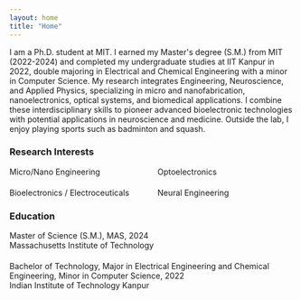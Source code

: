 ```yaml
---
layout: home
title: "Home"
---
```

I am a Ph.D. student at MIT. I earned my Master's degree (S.M.) from MIT (2022-2024) and completed my undergraduate studies at IIT Kanpur in 2022, double majoring in Electrical and Chemical Engineering with a minor in Computer Science. My research integrates Engineering, Neuroscience, and Applied Physics, specializing in micro and nanofabrication, nanoelectronics, optical systems, and biomedical applications. I combine these interdisciplinary skills to pioneer advanced bioelectronic technologies with potential applications in neuroscience and medicine. Outside the lab, I enjoy playing sports such as badminton and squash.


<h3 class="fw-bold">Research Interests</h3>

<div style="display: flex; flex-wrap: wrap; gap: 20px;">
  <div style="flex: 1 1 200px;"><i class="fa fa-book"></i> Micro/Nano Engineering</div>
  <div style="flex: 1 1 200px;"><i class="fa fa-book"></i> Optoelectronics</div>
  <div style="flex: 1 1 200px;"><i class="fa fa-book"></i> Bioelectronics / Electroceuticals</div>
  <div style="flex: 1 1 200px;"><i class="fa fa-book"></i> Neural Engineering</div>
</div>


<h3 class="fw-bold">Education</h3>

<div style="margin-bottom: 20px;">
  <p style="margin: 0; padding: 0;"><i class="fa fa-graduation-cap"></i> Master of Science (S.M.), MAS, 2024</p>
  <p style="margin: 0; padding: 0;">Massachusetts Institute of Technology</p>
</div>

<div style="margin-bottom: 20px;">
  <p style="margin: 0; padding: 0;"><i class="fa fa-graduation-cap"></i> Bachelor of Technology, Major in Electrical Engineering and Chemical Engineering, Minor in Computer Science, 2022</p>
  <p style="margin: 0; padding: 0;">Indian Institute of Technology Kanpur</p>
</div>




